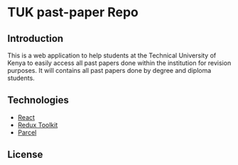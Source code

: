 # TUK past-paper Repo

## Introduction

This is a web application to help students at the Technical University of Kenya to easily
access all past papers done within the institution for revision purposes. It will contains all past
papers done by degree and diploma students.

## Technologies

- [React](https://reactjs.org/)
- [Redux Toolkit](https://redux-toolkit.js.org/)
- [Parcel](https://parceljs.org/)

## License
